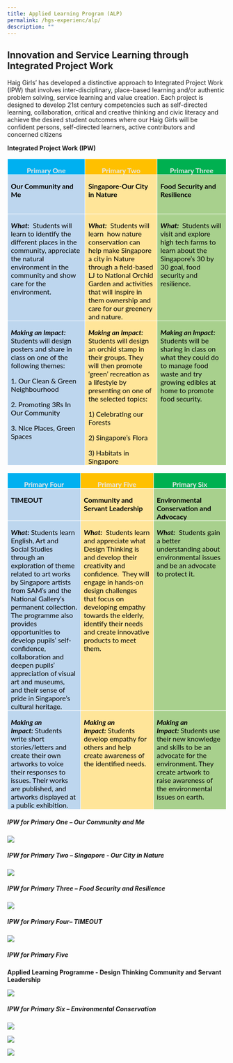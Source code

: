 ```yaml
---
title: Applied Learning Program (ALP)
permalink: /hgs-experienc/alp/
description: ""
---
```

## **Innovation and Service Learning through Integrated Project Work**

Haig Girls’ has developed a distinctive approach to Integrated Project Work (IPW) that involves inter-disciplinary, place-based learning and/or authentic problem solving, service learning and value creation. Each project is designed to develop 21st century competencies such as self-directed learning, collaboration, critical and creative thinking and civic literacy and achieve the desired student outcomes where our Haig Girls will be confident persons, self-directed learners, active contributors and concerned citizens


**Integrated Project Work (IPW)**

<table style="border-collapse:collapse;mso-table-layout-alt:fixed;mso-yfti-tbllook:
 1024;mso-padding-alt:0in 5.4pt 0in 5.4pt" width="750" cellpadding="0" cellspacing="0" border="0" class="MsoNormalTable"><tbody><tr style="mso-yfti-irow:0;mso-yfti-firstrow:yes"><td style="width:187.5pt;border:solid white 1.0pt;
  background:#00B0F0;padding:0in 5.4pt 0in 5.4pt" valign="top" width="250"><p style="margin-bottom:0in;text-align:center;
  line-height:normal" align="center" class="MsoNormal"><b style="mso-bidi-font-weight:normal"><span style="font-size:12.0pt;font-family:&quot;Lato&quot;,sans-serif;mso-fareast-font-family:
  Lato;mso-bidi-font-family:Lato;color:#E7E6E6">Primary One</span></b><span style="font-size:12.0pt;font-family:&quot;Lato&quot;,sans-serif;mso-fareast-font-family:
  Lato;mso-bidi-font-family:Lato;color:black"></span></p></td><td style="width:187.5pt;border:solid white 1.0pt;
  border-left:none;background:#FFC000;padding:0in 5.4pt 0in 5.4pt" valign="top" width="250"><p style="margin-bottom:0in;text-align:center;
  line-height:normal" align="center" class="MsoNormal"><b style="mso-bidi-font-weight:normal"><span style="font-size:12.0pt;font-family:&quot;Lato&quot;,sans-serif;mso-fareast-font-family:
  Lato;mso-bidi-font-family:Lato;color:#E7E6E6">Primary Two</span></b><span style="font-size:12.0pt;font-family:&quot;Lato&quot;,sans-serif;mso-fareast-font-family:
  Lato;mso-bidi-font-family:Lato;color:black"></span></p></td><td style="width:187.5pt;border:solid white 1.0pt;
  border-left:none;background:#00B050;padding:0in 5.4pt 0in 5.4pt" valign="top" width="250"><p style="margin-bottom:0in;text-align:center;
  line-height:normal" align="center" class="MsoNormal"><b style="mso-bidi-font-weight:normal"><span style="font-size:12.0pt;font-family:&quot;Lato&quot;,sans-serif;mso-fareast-font-family:
  Lato;mso-bidi-font-family:Lato;color:#E7E6E6">Primary Three</span></b><span style="font-size:12.0pt;font-family:&quot;Lato&quot;,sans-serif;mso-fareast-font-family:
  Lato;mso-bidi-font-family:Lato;color:black"></span></p></td></tr><tr style="mso-yfti-irow:1"><td style="width:187.5pt;border:solid white 1.0pt;
  border-top:none;background:#BDD6EE;padding:0in 5.4pt 0in 5.4pt" valign="top" width="250"><p style="margin-bottom:0in;line-height:normal" class="MsoNormal"><b style="mso-bidi-font-weight:normal"><span style="font-size:12.0pt;font-family:
  &quot;Lato&quot;,sans-serif;mso-fareast-font-family:Lato;mso-bidi-font-family:Lato;
  color:black;mso-color-alt:windowtext">Our Community and Me<span style="mso-spacerun:yes">&nbsp;&nbsp;</span></span></b><b style="mso-bidi-font-weight:
  normal"><span style="font-size:12.0pt;font-family:&quot;Lato&quot;,sans-serif;
  mso-fareast-font-family:Lato;mso-bidi-font-family:Lato"></span></b></p><p style="margin-bottom:0in;line-height:normal" class="MsoNormal"><b style="mso-bidi-font-weight:normal"><span style="font-size:12.0pt;font-family:
  &quot;Lato&quot;,sans-serif;mso-fareast-font-family:Lato;mso-bidi-font-family:Lato">&nbsp;</span></b></p></td><td style="width:187.5pt;border-top:none;border-left:
  none;border-bottom:solid white 1.0pt;border-right:solid white 1.0pt;
  background:#FFE599;padding:0in 5.4pt 0in 5.4pt" valign="top" width="250"><p style="margin-bottom:0in;line-height:normal" class="MsoNormal"><b style="mso-bidi-font-weight:normal"><span style="font-size:12.0pt;font-family:
  &quot;Lato&quot;,sans-serif;mso-fareast-font-family:Lato;mso-bidi-font-family:Lato;
  color:black;mso-color-alt:windowtext">Singapore-Our City in Nature</span></b><span style="font-size:12.0pt;font-family:&quot;Lato&quot;,sans-serif;mso-fareast-font-family:
  Lato;mso-bidi-font-family:Lato;color:black"></span></p></td><td style="width:187.5pt;border-top:none;border-left:
  none;border-bottom:solid white 1.0pt;border-right:solid white 1.0pt;
  background:#A8D08D;padding:0in 5.4pt 0in 5.4pt" valign="top" width="250"><p style="margin-bottom:0in;line-height:normal" class="MsoNormal"><b style="mso-bidi-font-weight:normal"><span style="font-size:12.0pt;font-family:
  &quot;Lato&quot;,sans-serif;mso-fareast-font-family:Lato;mso-bidi-font-family:Lato;
  color:black">Food Security and Resilience</span></b><span style="font-size:
  12.0pt;font-family:&quot;Lato&quot;,sans-serif;mso-fareast-font-family:Lato;mso-bidi-font-family:
  Lato;color:black"></span></p></td></tr><tr style="mso-yfti-irow:2"><td style="width:187.5pt;border:solid white 1.0pt;
  border-top:none;background:#BDD6EE;padding:0in 5.4pt 0in 5.4pt" valign="top" width="250"><p style="margin-bottom:0in;line-height:normal" class="MsoNormal"><b style="mso-bidi-font-weight:normal"><i style="mso-bidi-font-style:normal"><span style="font-size:12.0pt;font-family:&quot;Lato&quot;,sans-serif;mso-fareast-font-family:
  Lato;mso-bidi-font-family:Lato;color:black">What:</span></i></b><span style="font-size:12.0pt;font-family:&quot;Lato&quot;,sans-serif;mso-fareast-font-family:
  Lato;mso-bidi-font-family:Lato;color:black">&nbsp; Students will learn to identify the different places in the community, appreciate the natural environment in the community and show care for the environment.</span><span style="font-size:12.0pt;font-family:&quot;Lato&quot;,sans-serif;mso-fareast-font-family:
  Lato;mso-bidi-font-family:Lato"></span></p><p style="margin-bottom:0in;line-height:normal" class="MsoNormal"><span style="font-size:12.0pt;font-family:&quot;Lato&quot;,sans-serif;mso-fareast-font-family:
  Lato;mso-bidi-font-family:Lato">&nbsp;</span></p></td><td style="width:187.5pt;border-top:none;border-left:
  none;border-bottom:solid white 1.0pt;border-right:solid white 1.0pt;
  background:#FFE599;padding:0in 5.4pt 0in 5.4pt" valign="top" width="250"><p style="margin-bottom:0in;line-height:normal" class="MsoNormal"><b style="mso-bidi-font-weight:normal"><i style="mso-bidi-font-style:normal"><span style="font-size:12.0pt;font-family:&quot;Lato&quot;,sans-serif;mso-fareast-font-family:
  Lato;mso-bidi-font-family:Lato;color:black">What:</span></i></b><span style="font-size:12.0pt;font-family:&quot;Lato&quot;,sans-serif;mso-fareast-font-family:
  Lato;mso-bidi-font-family:Lato;color:black">&nbsp; Students will learn<span style="mso-spacerun:yes">&nbsp; </span>how nature conservation can help make Singapore a city in Nature through a field-based LJ to National Orchid Garden and activities that will inspire in them ownership and care for our greenery and nature.</span></p></td><td style="width:187.5pt;border-top:none;border-left:
  none;border-bottom:solid white 1.0pt;border-right:solid white 1.0pt;
  background:#A8D08D;padding:0in 5.4pt 0in 5.4pt" valign="top" width="250"><p style="margin-bottom:0in;line-height:normal" class="MsoNormal"><b style="mso-bidi-font-weight:normal"><i style="mso-bidi-font-style:normal"><span style="font-size:12.0pt;font-family:&quot;Lato&quot;,sans-serif;mso-fareast-font-family:
  Lato;mso-bidi-font-family:Lato;color:black">What:</span></i></b><i style="mso-bidi-font-style:normal"><span style="font-size:12.0pt;font-family:
  &quot;Lato&quot;,sans-serif;mso-fareast-font-family:Lato;mso-bidi-font-family:Lato;
  color:black">&nbsp;</span></i><span style="font-size:12.0pt;font-family:&quot;Lato&quot;,sans-serif;
  mso-fareast-font-family:Lato;mso-bidi-font-family:Lato;color:black"> Students will visit and explore high tech farms to learn about the Singapore’s 30 by 30 goal, food security and resilience.</span></p></td></tr><tr style="mso-yfti-irow:3;mso-yfti-lastrow:yes"><td style="width:187.5pt;border:solid white 1.0pt;
  border-top:none;background:#BDD6EE;padding:0in 5.4pt 0in 5.4pt" valign="top" width="250"><p style="margin-bottom:0in;line-height:normal" class="MsoNormal"><b style="mso-bidi-font-weight:normal"><i style="mso-bidi-font-style:normal"><span style="font-size:12.0pt;font-family:&quot;Lato&quot;,sans-serif;mso-fareast-font-family:
  Lato;mso-bidi-font-family:Lato;color:black">Making an Impact:</span></i></b><i style="mso-bidi-font-style:normal"><span style="font-size:12.0pt;font-family:
  &quot;Lato&quot;,sans-serif;mso-fareast-font-family:Lato;mso-bidi-font-family:Lato;
  color:black">&nbsp;</span></i><span style="font-size:12.0pt;font-family:&quot;Lato&quot;,sans-serif;
  mso-fareast-font-family:Lato;mso-bidi-font-family:Lato;color:black;
  mso-color-alt:windowtext">  Students will design posters and share in class on one of the following themes:</span><span style="font-size:12.0pt;font-family:
  &quot;Lato&quot;,sans-serif;mso-fareast-font-family:Lato;mso-bidi-font-family:Lato"></span></p><p style="margin-bottom:0in;line-height:normal" class="MsoNormal"><span style="font-size:12.0pt;font-family:&quot;Lato&quot;,sans-serif;mso-fareast-font-family:
  Lato;mso-bidi-font-family:Lato;color:black;mso-color-alt:windowtext">1. Our Clean &amp; Green Neighbourhood</span><span style="font-size:12.0pt;
  font-family:&quot;Lato&quot;,sans-serif;mso-fareast-font-family:Lato;mso-bidi-font-family:
  Lato"></span></p><p style="margin-bottom:0in;line-height:normal" class="MsoNormal"><span style="font-size:12.0pt;font-family:&quot;Lato&quot;,sans-serif;mso-fareast-font-family:
  Lato;mso-bidi-font-family:Lato;color:black;mso-color-alt:windowtext">2. Promoting 3Rs In Our Community</span><span style="font-size:12.0pt;
  font-family:&quot;Lato&quot;,sans-serif;mso-fareast-font-family:Lato;mso-bidi-font-family:
  Lato"></span></p><p style="margin-bottom:0in;line-height:normal" class="MsoNormal"><span style="font-size:12.0pt;font-family:&quot;Lato&quot;,sans-serif;mso-fareast-font-family:
  Lato;mso-bidi-font-family:Lato;color:black;mso-color-alt:windowtext">3. Nice Places, Green Spaces</span><span style="font-size:12.0pt;font-family:&quot;Lato&quot;,sans-serif;
  mso-fareast-font-family:Lato;mso-bidi-font-family:Lato"></span></p><p style="margin-bottom:0in;line-height:normal" class="MsoNormal"><i style="mso-bidi-font-style:normal"><span style="font-size:12.0pt;font-family:
  &quot;Lato&quot;,sans-serif;mso-fareast-font-family:Lato;mso-bidi-font-family:Lato">&nbsp;</span></i></p></td><td style="width:187.5pt;border-top:none;border-left:
  none;border-bottom:solid white 1.0pt;border-right:solid white 1.0pt;
  background:#FFE599;padding:0in 5.4pt 0in 5.4pt" valign="top" width="250"><p style="margin-bottom:0in;line-height:normal" class="MsoNormal"><b style="mso-bidi-font-weight:normal"><i style="mso-bidi-font-style:normal"><span style="font-size:12.0pt;font-family:&quot;Lato&quot;,sans-serif;mso-fareast-font-family:
  Lato;mso-bidi-font-family:Lato;color:black">Making an Impact:</span></i></b><span style="font-size:12.0pt;font-family:&quot;Lato&quot;,sans-serif;mso-fareast-font-family:
  Lato;mso-bidi-font-family:Lato;color:black">&nbsp; 
	Students will design an orchid stamp in their groups. They will then promote ‘green’ recreation as a lifestyle by presenting on one of the selected topics:</span><span style="font-size:12.0pt;font-family:&quot;Lato&quot;,sans-serif;mso-fareast-font-family:
  Lato;mso-bidi-font-family:Lato"></span></p><p style="margin-bottom:0in;line-height:normal" class="MsoNormal"><span style="font-size:12.0pt;font-family:&quot;Lato&quot;,sans-serif;mso-fareast-font-family:
  Lato;mso-bidi-font-family:Lato"></span></p><p style="margin-bottom:0in;line-height:normal" class="MsoNormal"><span style="font-size:12.0pt;font-family:&quot;Lato&quot;,sans-serif;mso-fareast-font-family:
  Lato;mso-bidi-font-family:Lato;color:black;mso-color-alt:windowtext">1) Celebrating our Forests</span><span style="font-size:12.0pt;font-family:&quot;Lato&quot;,sans-serif;
  mso-fareast-font-family:Lato;mso-bidi-font-family:Lato"></span></p><p style="margin-bottom:0in;line-height:normal" class="MsoNormal"><span style="font-size:12.0pt;font-family:&quot;Lato&quot;,sans-serif;mso-fareast-font-family:
  Lato;mso-bidi-font-family:Lato;color:black;mso-color-alt:windowtext">2) Singapore’s Flora</span><span style="font-size:12.0pt;font-family:&quot;Lato&quot;,sans-serif;
  mso-fareast-font-family:Lato;mso-bidi-font-family:Lato"></span></p><p style="margin-bottom:0in;line-height:normal" class="MsoNormal"><span style="font-size:12.0pt;font-family:&quot;Lato&quot;,sans-serif;mso-fareast-font-family:
  Lato;mso-bidi-font-family:Lato;color:black;mso-color-alt:windowtext">3) Habitats in Singapore</span><span style="font-size:12.0pt;font-family:&quot;Lato&quot;,sans-serif;
  mso-fareast-font-family:Lato;mso-bidi-font-family:Lato"></span></p></td><td style="width:187.5pt;border-top:none;border-left:
  none;border-bottom:solid white 1.0pt;border-right:solid white 1.0pt;
  background:#A8D08D;padding:0in 5.4pt 0in 5.4pt" valign="top" width="250"><p style="margin-bottom:0in;line-height:normal" class="MsoNormal"><b style="mso-bidi-font-weight:normal"><i style="mso-bidi-font-style:normal"><span style="font-size:12.0pt;font-family:&quot;Lato&quot;,sans-serif;mso-fareast-font-family:
  Lato;mso-bidi-font-family:Lato;color:black">Making an Impact:</span></i></b><i style="mso-bidi-font-style:normal"><span style="font-size:12.0pt;font-family:
  &quot;Lato&quot;,sans-serif;mso-fareast-font-family:Lato;mso-bidi-font-family:Lato;
  color:black">&nbsp;</span></i><span style="font-size:12.0pt;font-family:&quot;Lato&quot;,sans-serif;
  mso-fareast-font-family:Lato;mso-bidi-font-family:Lato;color:black"> Students will be sharing in class on what they could do to manage food waste and try growing edibles at home to promote food security.</span></p></td></tr></tbody></table>

<table style="border-collapse:collapse;mso-table-layout-alt:fixed;mso-yfti-tbllook:
 1024;mso-padding-alt:0in 5.4pt 0in 5.4pt" width="750" cellpadding="0" cellspacing="0" border="0" class="MsoNormalTable"><tbody><tr style="mso-yfti-irow:0;mso-yfti-firstrow:yes"><td style="width:187.5pt;border:solid white 1.0pt;
  background:#00B0F0;padding:0in 5.4pt 0in 5.4pt" valign="top" width="250"><p style="margin-bottom:0in;text-align:center;
  line-height:normal" align="center" class="MsoNormal"><b style="mso-bidi-font-weight:normal"><span style="font-size:12.0pt;font-family:&quot;Lato&quot;,sans-serif;mso-fareast-font-family:
  Lato;mso-bidi-font-family:Lato;color:#E7E6E6">Primary Four</span></b><span style="font-size:12.0pt;font-family:&quot;Lato&quot;,sans-serif;mso-fareast-font-family:
  Lato;mso-bidi-font-family:Lato;color:black"></span></p></td><td style="width:187.5pt;border:solid white 1.0pt;
  border-left:none;background:#FFC000;padding:0in 5.4pt 0in 5.4pt" valign="top" width="250"><p style="margin-bottom:0in;text-align:center;
  line-height:normal" align="center" class="MsoNormal"><b style="mso-bidi-font-weight:normal"><span style="font-size:12.0pt;font-family:&quot;Lato&quot;,sans-serif;mso-fareast-font-family:
  Lato;mso-bidi-font-family:Lato;color:#E7E6E6">Primary Five</span></b><span style="font-size:12.0pt;font-family:&quot;Lato&quot;,sans-serif;mso-fareast-font-family:
  Lato;mso-bidi-font-family:Lato;color:black"></span></p></td><td style="width:187.5pt;border:solid white 1.0pt;
  border-left:none;background:#00B050;padding:0in 5.4pt 0in 5.4pt" valign="top" width="250"><p style="margin-bottom:0in;text-align:center;
  line-height:normal" align="center" class="MsoNormal"><b style="mso-bidi-font-weight:normal"><span style="font-size:12.0pt;font-family:&quot;Lato&quot;,sans-serif;mso-fareast-font-family:
  Lato;mso-bidi-font-family:Lato;color:#E7E6E6">Primary Six</span></b><span style="font-size:12.0pt;font-family:&quot;Lato&quot;,sans-serif;mso-fareast-font-family:
  Lato;mso-bidi-font-family:Lato;color:black"></span></p></td></tr><tr style="mso-yfti-irow:1;height:36.75pt"><td style="width:187.5pt;border:solid white 1.0pt;
  border-top:none;background:#BDD6EE;padding:0in 5.4pt 0in 5.4pt;height:36.75pt" valign="top" width="250"><p style="margin-bottom:0in;line-height:normal" class="MsoNormal"><b style="mso-bidi-font-weight:normal"><span style="font-size:12.0pt;font-family:
  &quot;Lato&quot;,sans-serif;mso-fareast-font-family:Lato;mso-bidi-font-family:Lato;
  color:black;mso-color-alt:windowtext">TIMEOUT</span></b></p></td><td style="width:187.5pt;border-top:none;border-left:
  none;border-bottom:solid white 1.0pt;border-right:solid white 1.0pt;
  background:#FFE599;padding:0in 5.4pt 0in 5.4pt;height:36.75pt" valign="top" width="250"><p style="margin-bottom:0in;line-height:normal" class="MsoNormal"><b style="mso-bidi-font-weight:normal"><span style="font-size:12.0pt;font-family:
  &quot;Lato&quot;,sans-serif;mso-fareast-font-family:Lato;mso-bidi-font-family:Lato;
  color:black;mso-color-alt:windowtext">Community and Servant Leadership</span></b></p></td><td style="width:187.5pt;border-top:none;border-left:
  none;border-bottom:solid white 1.0pt;border-right:solid white 1.0pt;
  background:#A8D08D;padding:0in 5.4pt 0in 5.4pt;height:36.75pt" valign="top" width="250"><p style="margin-bottom:0in;line-height:normal" class="MsoNormal"><b style="mso-bidi-font-weight:normal"><span style="font-size:12.0pt;font-family:
  &quot;Lato&quot;,sans-serif;mso-fareast-font-family:Lato;mso-bidi-font-family:Lato;
  color:black;mso-color-alt:windowtext">Environmental Conservation and Advocacy</span></b></p></td></tr><tr style="mso-yfti-irow:2;height:92.35pt"><td style="width:187.5pt;border:solid white 1.0pt;
  border-top:none;background:#BDD6EE;padding:0in 5.4pt 0in 5.4pt;height:92.35pt" valign="top" width="250"><p style="margin-bottom:0in;line-height:normal" class="MsoNormal"><b style="mso-bidi-font-weight:normal"><i style="mso-bidi-font-style:normal"><span style="font-size:12.0pt;font-family:&quot;Lato&quot;,sans-serif;mso-fareast-font-family:
  Lato;mso-bidi-font-family:Lato;color:black">What:</span></i></b><i style="mso-bidi-font-style:normal"><span style="font-size:12.0pt;font-family:
  &quot;Lato&quot;,sans-serif;mso-fareast-font-family:Lato;mso-bidi-font-family:Lato;
  color:black">&nbsp;</span></i><span style="font-size:12.0pt;font-family:&quot;Lato&quot;,sans-serif;
  mso-fareast-font-family:Lato;mso-bidi-font-family:Lato;color:black">Students learn English, Art and Social Studies through an exploration of theme related to art works by Singapore artists from SAM’s and the National Gallery’s permanent collection. The programme also provides opportunities to develop pupils’ self-confidence, collaboration and deepen pupils’ appreciation of visual art and museums, and their sense of pride in Singapore’s cultural heritage.</span></p></td><td style="width:187.5pt;border-top:none;border-left:
  none;border-bottom:solid white 1.0pt;border-right:solid white 1.0pt;
  background:#FFE599;padding:0in 5.4pt 0in 5.4pt;height:92.35pt" valign="top" width="250"><p style="margin-bottom:0in;line-height:normal" class="MsoNormal"><b style="mso-bidi-font-weight:normal"><i style="mso-bidi-font-style:normal"><span style="font-size:12.0pt;font-family:&quot;Lato&quot;,sans-serif;mso-fareast-font-family:
  Lato;mso-bidi-font-family:Lato;color:black">What:</span></i></b><span style="font-size:12.0pt;font-family:&quot;Lato&quot;,sans-serif;mso-fareast-font-family:
  Lato;mso-bidi-font-family:Lato;color:black">&nbsp;
	Students learn and appreciate what Design Thinking is and develop their creativity and confidence.<span style="mso-spacerun:yes">&nbsp; </span>They will engage in hands-on design challenges that focus on developing empathy towards the elderly, identify their needs and create innovative products to meet them.</span><span style="font-size:12.0pt;font-family:&quot;Lato&quot;,sans-serif;mso-fareast-font-family:
  Lato;mso-bidi-font-family:Lato"></span></p><p style="margin-bottom:0in;line-height:normal" class="MsoNormal"><span style="font-size:12.0pt;font-family:&quot;Lato&quot;,sans-serif;mso-fareast-font-family:
  Lato;mso-bidi-font-family:Lato">&nbsp;</span></p></td><td style="width:187.5pt;border-top:none;border-left:
  none;border-bottom:solid white 1.0pt;border-right:solid white 1.0pt;
  background:#A8D08D;padding:0in 5.4pt 0in 5.4pt;height:92.35pt" valign="top" width="250"><p style="margin-bottom:0in;line-height:normal" class="MsoNormal"><b style="mso-bidi-font-weight:normal"><i style="mso-bidi-font-style:normal"><span style="font-size:12.0pt;font-family:&quot;Lato&quot;,sans-serif;mso-fareast-font-family:
  Lato;mso-bidi-font-family:Lato;color:black">What:</span></i></b><span style="font-size:12.0pt;font-family:&quot;Lato&quot;,sans-serif;mso-fareast-font-family:
  Lato;mso-bidi-font-family:Lato;color:black">&nbsp; Students gain a better understanding about environmental issues and be an advocate to protect it.</span></p></td></tr><tr style="mso-yfti-irow:3;mso-yfti-lastrow:yes"><td style="width:187.5pt;border:solid white 1.0pt;
  border-top:none;background:#BDD6EE;padding:0in 5.4pt 0in 5.4pt" valign="top" width="250"><p style="margin-bottom:0in;line-height:normal" class="MsoNormal"><b style="mso-bidi-font-weight:normal"><i style="mso-bidi-font-style:normal"><span style="font-size:12.0pt;font-family:&quot;Lato&quot;,sans-serif;mso-fareast-font-family:
  Lato;mso-bidi-font-family:Lato;color:black">Making an Impact:</span></i></b><span style="font-size:12.0pt;font-family:&quot;Lato&quot;,sans-serif;mso-fareast-font-family:
  Lato;mso-bidi-font-family:Lato;color:black">&nbsp;Students write short stories/letters and create their own artworks to voice their responses to issues. Their works are published, and artworks displayed at a public exhibition.</span></p></td><td style="width:187.5pt;border-top:none;border-left:
  none;border-bottom:solid white 1.0pt;border-right:solid white 1.0pt;
  background:#FFE599;padding:0in 5.4pt 0in 5.4pt" valign="top" width="250"><p style="margin-bottom:0in;line-height:normal" class="MsoNormal"><b style="mso-bidi-font-weight:normal"><i style="mso-bidi-font-style:normal"><span style="font-size:12.0pt;font-family:&quot;Lato&quot;,sans-serif;mso-fareast-font-family:
  Lato;mso-bidi-font-family:Lato;color:black">Making an Impact:</span></i></b><span style="font-size:12.0pt;font-family:&quot;Lato&quot;,sans-serif;mso-fareast-font-family:
  Lato;mso-bidi-font-family:Lato;color:black">&nbsp;Students develop empathy for others and help create awareness of the identified needs.</span></p></td><td style="width:187.5pt;border-top:none;border-left:
  none;border-bottom:solid white 1.0pt;border-right:solid white 1.0pt;
  background:#A8D08D;padding:0in 5.4pt 0in 5.4pt" valign="top" width="250"><p style="margin-bottom:0in;line-height:normal" class="MsoNormal"><b style="mso-bidi-font-weight:normal"><i style="mso-bidi-font-style:normal"><span style="font-size:12.0pt;font-family:&quot;Lato&quot;,sans-serif;mso-fareast-font-family:
  Lato;mso-bidi-font-family:Lato;color:black">Making an Impact:</span></i></b><i style="mso-bidi-font-style:normal"><span style="font-size:12.0pt;font-family:
  &quot;Lato&quot;,sans-serif;mso-fareast-font-family:Lato;mso-bidi-font-family:Lato;
  color:black">&nbsp;</span></i><span style="font-size:12.0pt;font-family:&quot;Lato&quot;,sans-serif;
  mso-fareast-font-family:Lato;mso-bidi-font-family:Lato;color:black">Students use their new knowledge and skills to be an advocate for the environment. They create artwork to raise awareness of the environmental issues on earth.</span></p></td></tr></tbody></table>
	
##### **IPW for Primary One – Our Community and Me**

![](/images/2023%20p1%20ipw.JPG)

##### **IPW for Primary Two – Singapore - Our City in Nature**

![](/images/2023%20p2%20ipw.JPG)

##### **IPW for Primary Three – Food Security and Resilience**

![](/images/p3%20ipw%202023.jpg)

      
##### **IPW for Primary Four– TIMEOUT**

![](/images/P4%20Timeout%20ALP.jpeg)

##### **IPW for Primary Five**

**Applied Learning Programme - Design Thinking Community and Servant Leadership**

![](/images/P5%20Design%20Thinking%20ALP.jpeg)

#####  **IPW for Primary Six – Environmental Conservation**
![](/images/P6%20IPW_0.jpeg)

![](/images/P6%20IPW%201.jpeg)

![](/images/IPW%20P6%203.jpeg)